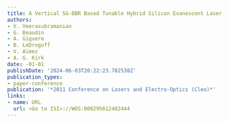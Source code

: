 ```yaml
---
title: A Vertical SG-DBR Based Tunable Hybrid Silicon Evanescent Laser
authors:
- V. Veerasubramanian
- G. Beaudin
- A. Giguere
- B. LeDrogoff
- V. Aimez
- A. G. Kirk
date: -01-01
publishDate: '2024-06-03T20:22:23.782538Z'
publication_types:
- paper-conference
publication: '*2011 Conference on Lasers and Electro-Optics (Cleo)*'
links:
- name: URL
  url: <Go to ISI>://WOS:000295612402444
---
```

